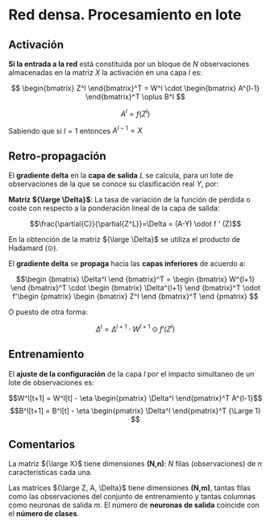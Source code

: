 # Red densa. Procesamiento en lote 

## Activación

__Si la entrada a la red__ está constituida por un bloque de $N$ observaciones almacenadas en la matriz $X$ la activación en una capa $l$ es:

$$ \begin{bmatrix} Z^l \end{bmatrix}^T =  W^l \cdot \begin{bmatrix} A^{l-1} \end{bmatrix}^T \oplus B^l $$

$$A^l= f(Z^l) $$

Sabiendo que si $l=1$ entonces $A^{l-1} = X$


## Retro-propagación

El __gradiente delta__ en la __capa de salida__ $L$ se calcula, para un lote de observaciones de la que se conoce su clasificación real $Y$, por:

__Matriz ${\large \Delta}$__: La tasa de variación de la función de pérdida o coste con respecto a la ponderación lineal de la capa de salida:

$$\frac{\partial{C}}{\partial{Z^L}}=\Delta = (A-Y) \odot f ' (Z)$$

En la obtención de la matriz ${\large \Delta}$ se utiliza el producto de Hadamard ($\odot$).

El __gradiente delta__ se __propaga__ hacia las __capas inferiores__ de acuerdo a:

$$\begin {bmatrix} \Delta^l \end {bmatrix}^T = \begin {bmatrix} W^{l+1} \end {bmatrix}^T \cdot \begin {bmatrix} \Delta^{l+1} \end {bmatrix}^T    \odot f'\begin {pmatrix} \begin {bmatrix} Z^l \end {bmatrix}^T \end {pmatrix} $$

O puesto de otra forma:

$$\Delta^l = \Delta^{l+1} \cdot W^{l+1} \odot f'(Z^l) $$


## Entrenamiento

El __ajuste de la configuración__ de la capa $l$ por el impacto simultaneo de un lote de observaciones es:

$$W^l[t+1] = W^l[t] - \eta \begin{pmatrix} \Delta^l  \end{pmatrix}^T A^{l-1}$$
$$B^l[t+1] = B^l[t] - \eta \begin{pmatrix} \Delta^l  \end{pmatrix}^T   {\Large  1} $$


## Comentarios

La matriz ${\large X}$ tiene dimensiones __(N,n)__: $N$ filas (observaciones) de $n$ características cada una.

Las matrices ${\large Z, A, \Delta}$ tiene dimensiones __(N,m)__, tantas filas como las observaciones del conjunto de entrenamiento y tantas columnas como neuronas de salida $m$. El número de __neuronas de salida__ coincide con el __número de clases__. 

